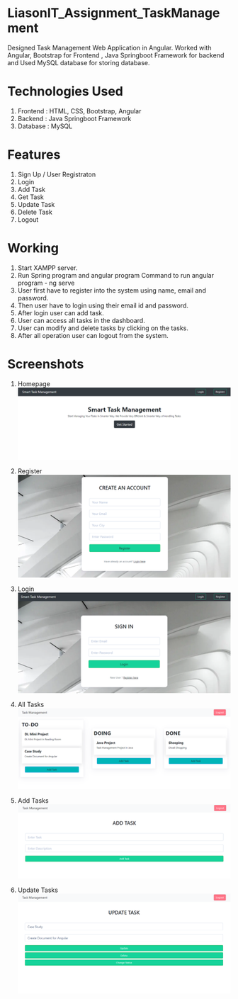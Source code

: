 # LiasonIT_Assignment_TaskManagement
Designed Task Management Web Application in Angular. Worked with Angular, Bootstrap for Frontend , Java Springboot Framework for backend and Used MySQL database for storing database.

# Technologies Used

1. Frontend : HTML, CSS, Bootstrap, Angular
2. Backend : Java Springboot Framework
3. Database : MySQL

# Features 

1. Sign Up / User Registraton
2. Login
3. Add Task
4. Get Task
5. Update Task
6. Delete Task
7. Logout

# Working 

1. Start XAMPP server.
2. Run Spring program and angular program
    Command to run angular program - ng serve 
3. User first have to register into the system using name, email and password.
4. Then user have to login using their email id and password.
5. After login user can add task.
6. User can access all tasks in the dashboard.
7. User can modify and delete tasks by clicking on the tasks.
8. After all operation user can logout from the system.

# Screenshots 

1. Homepage
![Homepage](https://github.com/Jayesh352002/LiasonIT_Assignment_TaskManagement/blob/main/Photos/homepage.PNG)

2. Register
![Register](https://github.com/Jayesh352002/LiasonIT_Assignment_TaskManagement/blob/main/Photos/register.PNG)

3. Login
![Login](https://github.com/Jayesh352002/LiasonIT_Assignment_TaskManagement/blob/main/Photos/login.PNG)

4. All Tasks
![All Task](https://github.com/Jayesh352002/LiasonIT_Assignment_TaskManagement/blob/main/Photos/alltasks.PNG)

5. Add Tasks
![Add Tasks](https://github.com/Jayesh352002/LiasonIT_Assignment_TaskManagement/blob/main/Photos/addtask.PNG)

6. Update Tasks
![Update Task](https://github.com/Jayesh352002/LiasonIT_Assignment_TaskManagement/blob/main/Photos/updatetask.PNG)
